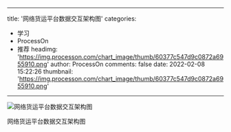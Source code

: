 
---
title: '网络货运平台数据交互架构图'
categories: 
 - 学习
 - ProcessOn
 - 推荐
headimg: 'https://img.processon.com/chart_image/thumb/60377c547d9c0872a6955910.png'
author: ProcessOn
comments: false
date: 2022-02-08 15:22:26
thumbnail: 'https://img.processon.com/chart_image/thumb/60377c547d9c0872a6955910.png'
---

<div>   
<img class="thumb" alt="网络货运平台数据交互架构图" src="https://img.processon.com/chart_image/thumb/60377c547d9c0872a6955910.png" referrerpolicy="no-referrer">
<p>网络货运平台数据交互架构图</p>  
</div>
            